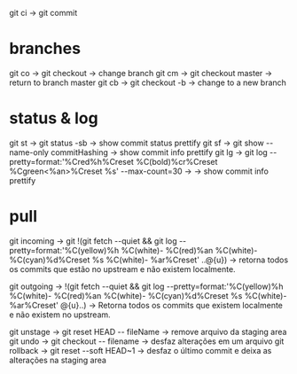 git ci -> git commit

# branches

git co -> git checkout -> change branch
git cm -> git checkout master -> return to branch master
git cb -> git checkout -b -> change to a new branch

# status & log

git st -> git status -sb -> show commit status prettify
git sf -> git show --name-only commitHashing -> show commit info prettify
git lg -> git log --pretty=format:'%Cred%h%Creset %C(bold)%cr%Creset %Cgreen<%an>%Creset %s' --max-count=30 -> -> show commit info prettify

# pull

git incoming  -> git !(git fetch --quiet && git log --pretty=format:'%C(yellow)%h %C(white)- %C(red)%an %C(white)- %C(cyan)%d%Creset %s %C(white)- %ar%Creset' ..@{u})
 -> retorna todos os commits que estão no upstream e não existem localmente.

git outgoing -> !(git fetch --quiet && git log --pretty=format:'%C(yellow)%h %C(white)- %C(red)%an %C(white)- %C(cyan)%d%Creset %s %C(white)- %ar%Creset' @{u}..)
-> Retorna todos os commits que existem localmente e não existem no upstream.

git unstage -> git reset HEAD -- fileName -> remove arquivo da staging area
git undo -> git checkout -- filename -> desfaz alterações em um arquivo
git rollback -> git reset --soft HEAD~1 -> desfaz o último commit e deixa as alterações na staging area
